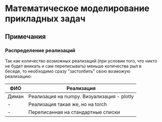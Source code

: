 # Математическое моделирование прикладных задач

## Примечания

### Распределение реализаций

Так как количество возможных реализаций (при условии того, что никто не будет вникать и сам переписывать) меньше количества рыл в беседе, то необходимо сразу "застолбить" свою возможую реализацию:

| ФИО | Реализация |
| --- | ---------- |
| Диман | Реализация на numpy. Визуализация - plotly |
| - | Реализация такая же, но на torch |
| - | Переписанная на стандартные списки |
